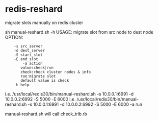 # redis-reshard
migrate slots manually on redis cluster



sh manual-reshard.sh -h
USAGE:
        migrate slot from src node to dest node
OPTION:

        -s src_server
        -d dest_server
        -S start_slot
        -E end_slot
            -a action
           value:check|run
           check:check cluster nodes & info
           run:migrate slot
           default value is check
        -h help


i.e. /usr/local/redis30/bin/manual-reshard.sh -s 10.0.0.1:6991 -d 10.0.0.2:6992 -S 5000 -E 6000
i.e. /usr/local/redis30/bin/manual-reshard.sh -s 10.0.0.1:6991 -d 10.0.0.2:6992 -S 5000 -E 6000 -a run

manual-reshard.sh will call check_trib.rb   





